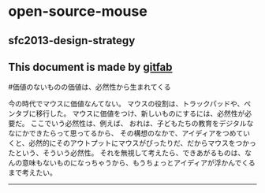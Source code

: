 # open-source-mouse
## sfc2013-design-strategy
This document is made by [gitfab](http://gitfab.org)
---
#価値のないものの価値は、必然性から生まれてくる

今の時代でマウスに価値なんてない。
マウスの役割は、トラックパッドや、ペンタブに移行した。
マウスに価値をつけ、新しいものにするには、必然性が必要だ。
ここでいう必然性は、例えば、
おれは、子どもたちの教育をデジタルななにかできたらって思ってるから、
その構想のなかで、アイディアをつめていくと、必然的にそのアウトプットにマウスがぴったりだ、だからマウスをつかったという、そういう必然性。
それを無視して考えたら、できあがるものは、なんの意味もないものになっちゃうから、もうちょっとアイディアが浮かんでくるまで考えたい。

---
